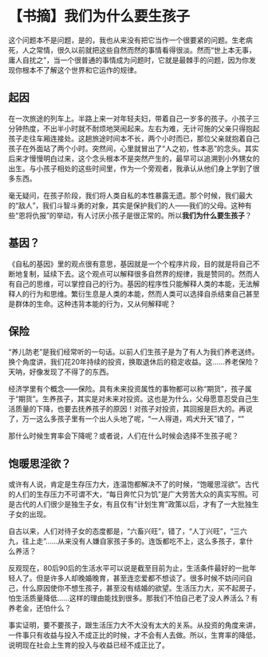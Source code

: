# 【书摘】我们为什么要生孩子

这个问题本不是问题，是的，我也从来没有把它当作一个很要紧的问题。生老病死，人之常情，很久以前就把这些自然而然的事情看得很淡。然而“世上本无事，庸人自扰之”，当一个很普通的事情成为问题时，它就是最棘手的问题，因为你发现你根本不了解这个世界和它运作的规律。

## 起因

在一次旅途的列车上。半路上来一对年轻夫妇，带着自己一岁多的孩子。小孩子三分钟热度，不出半小时就不耐烦地哭闹起来。左右为难，无计可施的父亲只得抱起孩子走往车厢连接处。这趟旅途时间本不长，两个小时而已，那位父亲就抱着自己孩子在外面站了两个小时。突然间，心里就冒出了“人之初，性本恶”的念头。其实后来才慢慢明白过来，这个念头根本不是突然产生的，最早可以追溯到小外甥女的出生。与小孩子相处的这些时间里，作为一个旁观者，我承认从他们身上学到了很多东西。

毫无疑问，在孩子阶段，我们将人类自私的本性暴露无遗。那个时候，我们最大的“敌人”，我们斗智斗勇的对象，其实是保护我们的人——我们的父母。这种有些“恩将仇报”的举动，有人讨厌小孩子是很正常的。所以**我们为什么要生孩子**？

## 基因？

《自私的基因》里的观点很有意思，基因就是一个个程序片段，目的就是将自己不断地复制，延续下去。这个观点可以解释很多自然界的规律，我是赞同的。然而人有自己的思维，可以掌控自己的行为。基因的程序性只能解释人类的本能，无法解释人的行为和思维。繁衍生息是人类的本能，然而人类可以选择自杀结束自己甚至是群体的生命。这种违背本能的行为，又从何解释呢？

## 保险

“养儿防老”是我们经常听的一句话。以前人们生孩子是为了有人为我们养老送终。换个角度讲，我们花20年持续的投资，换取退休后的稳定收益。这……养老保险？天呐，好像发现了不得了的东西。

经济学里有个概念——保险。具有未来投资属性的事物都可以称“期货”，孩子属于“期货”。生养孩子，其实是对未来对投资。这也是为什么，父母愿意忍受自己生活质量的下降，也要去抚养孩子的原因！对孩子对投资，其回报是巨大的。再说了，万一这么多孩子里有一个出人头地了呢，“一人得道，鸡犬升天”错了，“”

那什么时候生育率会下降呢？或者说，人们在什么时候会选择不生孩子呢？

## 饱暖思淫欲？

或许有人说，肯定是生存压力大，连温饱都解决不了的时候，“饱暖思淫欲”。古代的人们的生存压力不可谓不大，“每日奔忙只为饥”是广大劳苦大众的真实写照。可是古代的人们很少是独生子女，有且仅有“计划生育”政策以后，才有了一大批独生子女的出现。

自古以来，人们对待子女的态度都是，“六畜兴旺”，错了，“人丁兴旺”，“三六九，往上走”……从来没有人嫌自家孩子多的。连饭都吃不上，这么多孩子，拿什么养活？

反观现在，80后90后的生活水平可以说是截至目前为止，生活条件最好的一批年轻人了。但是许多人却晚婚晚育，甚至连恋爱都不想谈了。很多时候不妨问问自己，什么原因使你不想生孩子，甚至没有结婚的欲望。生活压力大，买不起房子，怕生活质量降低……这样的理由能找到很多。那我们不怕自己老了没人养活么？有养老金，还怕什么？

事实证明，要不要孩子，跟生活压力大不大没有太大的关系。从投资的角度来讲，一件事只有收益与投入不成正比的时候，才不会有人去做。所以，生育率的降低，说明现在社会上生育的投入与收益已经不成正比了。
